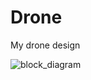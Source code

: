 # Drone
My drone design

![block_diagram](https://github.com/user-attachments/assets/82a9fb24-f00f-4ec3-af63-0cef664704ea)
